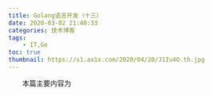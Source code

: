 ```yaml
---
title: Golang语言开发（十三）
date: 2020-03-02 21:40:33
categories: 技术博客
tags:
    - IT,Go
toc: true
thumbnail: https://s1.ax1x.com/2020/04/20/J1Iu4O.th.jpg
---
```


　　本篇主要内容为

<!--more-->

